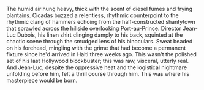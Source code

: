 The humid air hung heavy, thick with the scent of diesel fumes and frying plantains.  Cicadas buzzed a relentless, rhythmic counterpoint to the rhythmic clang of hammers echoing from the half-constructed shantytown that sprawled across the hillside overlooking Port-au-Prince.  Director Jean-Luc Dubois, his linen shirt clinging damply to his back, squinted at the chaotic scene through the smudged lens of his binoculars.  Sweat beaded on his forehead, mingling with the grime that had become a permanent fixture since he'd arrived in Haiti three weeks ago. This wasn't the polished set of his last Hollywood blockbuster; this was raw, visceral, utterly real.  And Jean-Luc, despite the oppressive heat and the logistical nightmare unfolding before him, felt a thrill course through him. This was where his masterpiece would be born.
